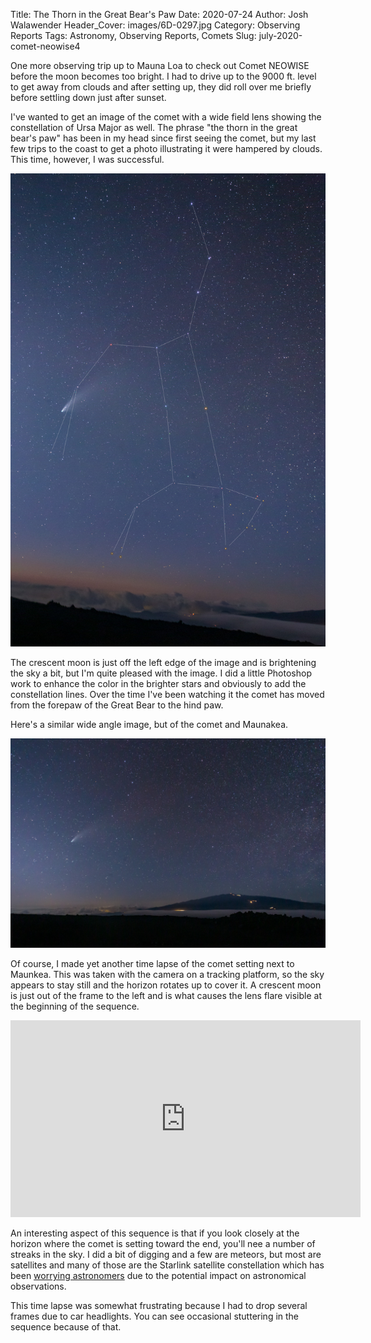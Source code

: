 Title: The Thorn in the Great Bear's Paw
Date: 2020-07-24
Author: Josh Walawender
Header_Cover: images/6D-0297.jpg
Category: Observing Reports
Tags: Astronomy, Observing Reports, Comets
Slug: july-2020-comet-neowise4


One more observing trip up to Mauna Loa to check out Comet NEOWISE before the moon becomes too bright.  I had to drive up to the 9000 ft. level to get away from clouds and after setting up, they did roll over me briefly before settling down just after sunset.

I've wanted to get an image of the comet with a wide field lens showing the constellation of Ursa Major as well.  The phrase "the thorn in the great bear's paw" has been in my head since first seeing the comet, but my last few trips to the coast to get a photo illustrating it were hampered by clouds.  This time, however, I was successful.

![The Thorn in the Great Bear's Paw](images/6D-0290.jpg)

The crescent moon is just off the left edge of the image and is brightening the sky a bit, but I'm quite pleased with the image.  I did a little Photoshop work to enhance the color in the brighter stars and obviously to add the constellation lines.  Over the time I've been watching it the comet has moved from the forepaw of the Great Bear to the hind paw.

Here's a similar wide angle image, but of the comet and Maunakea.

![Comet NEOWISE and Maunakea](images/6D-0297.jpg)

Of course, I made yet another time lapse of the comet setting next to Maunkea.  This was taken with the camera on a tracking platform, so the sky appears to stay still and the horizon rotates up to cover it.  A crescent moon is just out of the frame to the left and is what causes the lens flare visible at the beginning of the sequence.

<iframe width="560" height="315" src="https://www.youtube.com/embed/Ske0LpjnLRw" frameborder="0" allow="accelerometer; autoplay; encrypted-media; gyroscope; picture-in-picture" allowfullscreen></iframe>

An interesting aspect of this sequence is that if you look closely at the horizon where the comet is setting toward the end, you'll nee a number of streaks in the sky.  I did a bit of digging and a few are meteors, but most are satellites and many of those are the Starlink satellite constellation which has been [worrying astronomers](https://aas.org/press/aas-issues-position-statement-satellite-constellations) due to the potential impact on astronomical observations.

This time lapse was somewhat frustrating because I had to drop several frames due to car headlights.  You can see occasional stuttering in the sequence because of that.  
